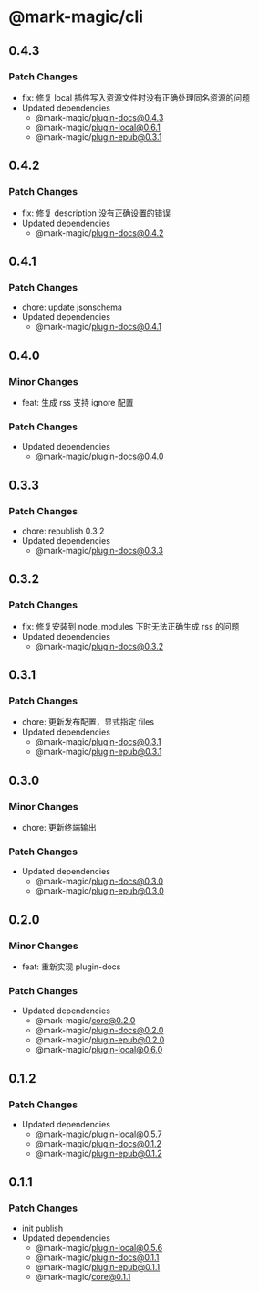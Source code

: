 # @mark-magic/cli

## 0.4.3

### Patch Changes

- fix: 修复 local 插件写入资源文件时没有正确处理同名资源的问题
- Updated dependencies
  - @mark-magic/plugin-docs@0.4.3
  - @mark-magic/plugin-local@0.6.1
  - @mark-magic/plugin-epub@0.3.1

## 0.4.2

### Patch Changes

- fix: 修复 description 没有正确设置的错误
- Updated dependencies
  - @mark-magic/plugin-docs@0.4.2

## 0.4.1

### Patch Changes

- chore: update jsonschema
- Updated dependencies
  - @mark-magic/plugin-docs@0.4.1

## 0.4.0

### Minor Changes

- feat: 生成 rss 支持 ignore 配置

### Patch Changes

- Updated dependencies
  - @mark-magic/plugin-docs@0.4.0

## 0.3.3

### Patch Changes

- chore: republish 0.3.2
- Updated dependencies
  - @mark-magic/plugin-docs@0.3.3

## 0.3.2

### Patch Changes

- fix: 修复安装到 node_modules 下时无法正确生成 rss 的问题
- Updated dependencies
  - @mark-magic/plugin-docs@0.3.2

## 0.3.1

### Patch Changes

- chore: 更新发布配置，显式指定 files
- Updated dependencies
  - @mark-magic/plugin-docs@0.3.1
  - @mark-magic/plugin-epub@0.3.1

## 0.3.0

### Minor Changes

- chore: 更新终端输出

### Patch Changes

- Updated dependencies
  - @mark-magic/plugin-docs@0.3.0
  - @mark-magic/plugin-epub@0.3.0

## 0.2.0

### Minor Changes

- feat: 重新实现 plugin-docs

### Patch Changes

- Updated dependencies
  - @mark-magic/core@0.2.0
  - @mark-magic/plugin-docs@0.2.0
  - @mark-magic/plugin-epub@0.2.0
  - @mark-magic/plugin-local@0.6.0

## 0.1.2

### Patch Changes

- Updated dependencies
  - @mark-magic/plugin-local@0.5.7
  - @mark-magic/plugin-docs@0.1.2
  - @mark-magic/plugin-epub@0.1.2

## 0.1.1

### Patch Changes

- init publish
- Updated dependencies
  - @mark-magic/plugin-local@0.5.6
  - @mark-magic/plugin-docs@0.1.1
  - @mark-magic/plugin-epub@0.1.1
  - @mark-magic/core@0.1.1
